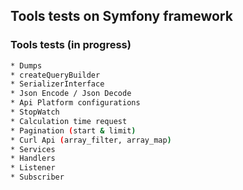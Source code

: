 ## Tools tests on Symfony framework

### Tools tests (in progress)

``` bash
* Dumps
* createQueryBuilder
* SerializerInterface
* Json Encode / Json Decode
* Api Platform configurations
* StopWatch
* Calculation time request
* Pagination (start & limit)
* Curl Api (array_filter, array_map)
* Services
* Handlers
* Listener
* Subscriber
```